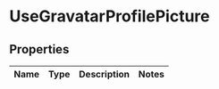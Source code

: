 
# UseGravatarProfilePicture

## Properties
Name | Type | Description | Notes
------------ | ------------- | ------------- | -------------



